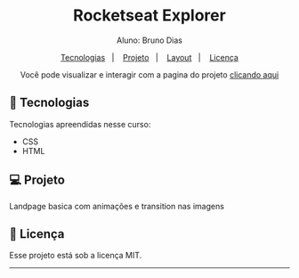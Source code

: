 <h1 align="center">Rocketseat Explorer</h1>

<p align="center">
Aluno: Bruno Dias<br>
</p>

<p align="center">
  <a href="#-tecnologias">Tecnologias</a>&nbsp;&nbsp;&nbsp;|&nbsp;&nbsp;&nbsp;
  <a href="#-projeto">Projeto</a>&nbsp;&nbsp;&nbsp;|&nbsp;&nbsp;&nbsp;
  <a href="#-layout">Layout</a>&nbsp;&nbsp;&nbsp;|&nbsp;&nbsp;&nbsp;
  <a href="#memo-licença">Licença</a>
</p>

<p align="center">
Você pode visualizar e interagir com a pagina do projeto <a href="" target="_blank">clicando aqui </a>
</p>


## 🚀 Tecnologias

Tecnologias apreendidas nesse curso:

- CSS
- HTML

## 💻 Projeto

Landpage basica com animações e transition nas imagens

## :memo: Licença

Esse projeto está sob a licença MIT.

---